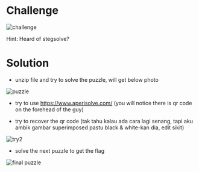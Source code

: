 # Challenge

![challenge](https://github.com/urhnh/ctfwriteup/assets/149639198/79d34593-5c22-4aef-bca8-1612f2b72c7d)

Hint: Heard of stegsolve?

# Solution

- unzip file and try to solve the puzzle, will get below photo

![puzzle](https://github.com/urhnh/ctfwriteup/assets/149639198/d8efa1b2-0056-4422-931e-3798cf285b50)

- try to use https://www.aperisolve.com/ (you will notice there is qr code on the forehead of the guy)

- try to recover the qr code (tak tahu kalau ada cara lagi senang, tapi aku ambik gambar superimposed pastu black & white-kan dia, edit sikit)

![try2](https://github.com/urhnh/ctfwriteup/assets/149639198/261815d4-f0f7-46b7-ae1e-fe31ef47026a)

- solve the next puzzle to get the flag

![final puzzle](https://github.com/urhnh/ctfwriteup/assets/149639198/92f989d0-c047-4fe3-8435-5a04f11e6c4c)
